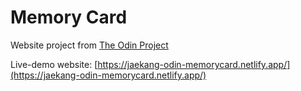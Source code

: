 # Memory Card

Website project from [The Odin Project](https://www.theodinproject.com/lessons/node-path-react-new-memory-card)

Live-demo website: [https://jaekang-odin-memorycard.netlify.app/](https://jaekang-odin-memorycard.netlify.app/)
